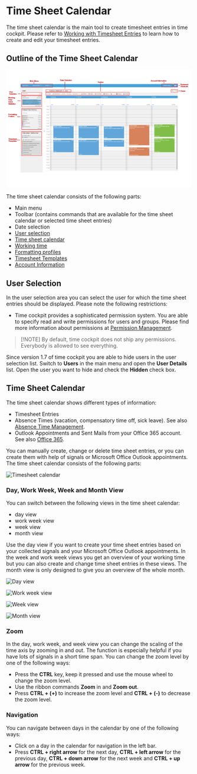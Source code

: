 # Time Sheet Calendar

The time sheet calendar is the main tool to create timesheet entries in time cockpit. Please refer to [Working with Timesheet Entries](working-with-timesheet-entries.md) to learn how to create and edit your timesheet entries.

## Outline of the Time Sheet Calendar

![Timesheet calendar](images/wc-calendar-overview.png "Timesheet calendar")

The time sheet calendar consists of the following parts:

- Main menu
- Toolbar (contains commands that are available for the time sheet calendar or selected time sheet entries)
- Date selection
- [User selection](#user-selection)
- [Time sheet calendar](#time-sheet-calendar-1)
- [Working time](working-time.md)
- [Formatting profiles](formatting-profiles.md)
- [Timesheet Templates](timesheet-templates.md)
- [Account Information](account-information.md)

## User Selection

In the user selection area you can select the user for which the time sheet entries should be displayed. Please note the following restrictions:

- Time cockpit provides a sophisticated permission system. You are able to specify read and write permissions for users and groups. Please find more information about permissions at [Permission Management](~/doc/data-model-customization/permission.md).

> [!NOTE] By default, time cockpit does not ship any permissions. Everybody is allowed to see everything.

Since version 1.7 of time cockpit you are able to hide users in the user selection list. Switch to **Users** in the main menu and open the **User Details** list. Open the user you want to hide and check the **Hidden** check box.

## Time Sheet Calendar

The time sheet calendar shows different types of information:

* Timesheet Entries
* Absence Times (vacation, compensatory time off, sick leave). See also [Absence Time Management](~/doc/employee-time-tracking/absence-time-management.md).
* Outlook Appointments and Sent Mails from your Office 365 account. See also [Office 365](office365.md).

You can manually create, change or delete time sheet entries, or you can create them with help of signals or Microsoft Office Outlook appointments. The time sheet calendar consists of the following parts:

![Timesheet calendar](images/timesheet-calendar.png "Timesheet calendar")

### Day, Work Week, Week and Month View

You can switch between the following views in the time sheet calendar:

- day view
- work week view
- week view
- month view

Use the day view if you want to create your time sheet entries based on your collected signals and your Microsoft Office Outlook appointments. In the week and work week views you get an overview of your working time but you can also create and change time sheet entries in these views. The month view is only designed to give you an overview of the whole month.

![Day view](images/day-view.png "Day view")

![Work week view](images/work-week-view.png "Work week view")

![Week view](images/week-view.png "Week view")

![Month view](images/month-view.png "Month view")

### Zoom

In the day, work week, and week view you can change the scaling of the time axis by zooming in and out. The function is especially helpful if you have lots of signals in a short time span. You can change the zoom level by one of the following ways:

- Press the **CTRL** key, keep it pressed and use the mouse wheel to change the zoom level.
- Use the ribbon commands **Zoom** in and **Zoom out**.
- Press **CTRL + (+)** to increase the zoom level and **CTRL + (-)** to decrease the zoom level.

### Navigation

You can navigate between days in the calendar by one of the following ways:

- Click on a day in the calendar for navigation in the left bar.
- Press **CTRL + right arrow** for the next day, **CTRL + left arrow** for the previous day, **CTRL + down arrow** for the next week and **CTRL + up arrow** for the previous week.